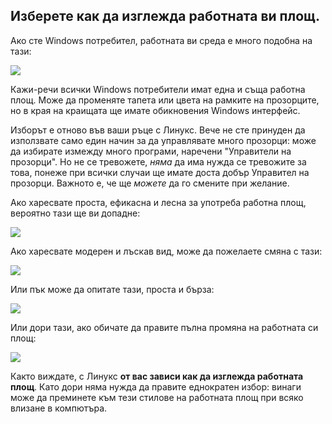 

<div id="corps">

<h2>Изберете как да изглежда работната ви площ.</h2>

Ако сте Windows потребител, работната ви среда е много подобна на тази:

<img src="Images/windows_vista.jpg" />

Кажи-речи всички Windows потребители имат една и съща работна площ. Може да променяте тапета или цвета на рамките на прозорците, но в края на краищата ще имате обикновения Windows интерфейс.

Изборът е отново във ваши ръце с Линукс. Вече не сте принуден да използвате само един начин за да управлявате много прозорци: може да избирате измежду много програми, наречени "Управители на прозорци". Но не се тревожете, <i>няма</i> да има нужда се тревожите за това, понеже при всички случаи ще имате доста добър Управител на прозорци. Важното е, че ще <i>можете</i> да го смените при желание.

Ако харесвате проста, ефикасна и лесна за употреба работна площ, вероятно тази ще ви допадне:

<img src="Images/ubuntu.jpg"/>

Ако харесвате модерен и лъскав вид, може да пожелаете смяна с тази:

<img src="Images/kde.png" />

Или пък може да опитате тази, проста и бърза:

<img src="Images/xfce.jpg" />

Или дори тази, ако обичате да правите пълна промяна на работната си площ:

<img src="Images/wm.jpg" />

Както виждате, с Линукс <b>от вас зависи как да изглежда работната площ</b>. Като дори няма нужда да правите еднократен избор: винаги може да преминете към тези стилове на работната площ при всяко влизане в компютъра.

</div>


